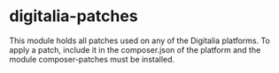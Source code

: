 # digitalia-patches
This module holds all patches used on any of the Digitalia platforms. To apply a patch, include it in the composer.json of the platform and the module composer-patches must be installed.
